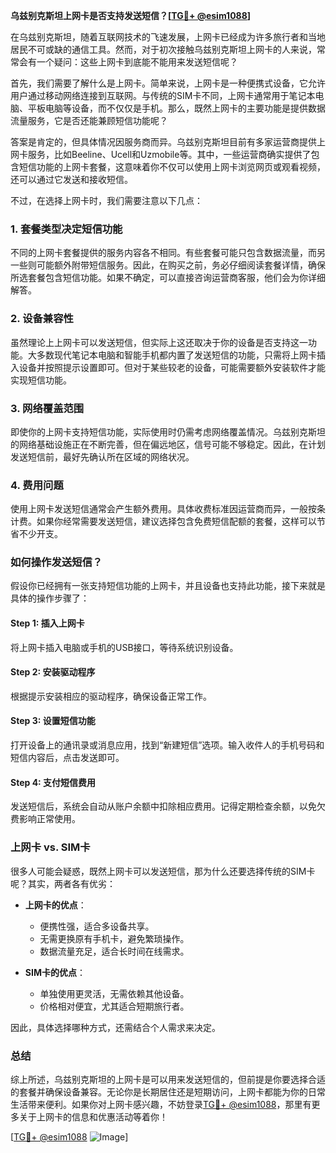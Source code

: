 **乌兹别克斯坦上网卡是否支持发送短信？[[TG💪+ @esim1088](https://t.me/s/esim1088)]**

在乌兹别克斯坦，随着互联网技术的飞速发展，上网卡已经成为许多旅行者和当地居民不可或缺的通信工具。然而，对于初次接触乌兹别克斯坦上网卡的人来说，常常会有一个疑问：这些上网卡到底能不能用来发送短信呢？

首先，我们需要了解什么是上网卡。简单来说，上网卡是一种便携式设备，它允许用户通过移动网络连接到互联网。与传统的SIM卡不同，上网卡通常用于笔记本电脑、平板电脑等设备，而不仅仅是手机。那么，既然上网卡的主要功能是提供数据流量服务，它是否还能兼顾短信功能呢？

答案是肯定的，但具体情况因服务商而异。乌兹别克斯坦目前有多家运营商提供上网卡服务，比如Beeline、Ucell和Uzmobile等。其中，一些运营商确实提供了包含短信功能的上网卡套餐，这意味着你不仅可以使用上网卡浏览网页或观看视频，还可以通过它发送和接收短信。

不过，在选择上网卡时，我们需要注意以下几点：

### **1. 套餐类型决定短信功能**
不同的上网卡套餐提供的服务内容各不相同。有些套餐可能只包含数据流量，而另一些则可能额外附带短信服务。因此，在购买之前，务必仔细阅读套餐详情，确保所选套餐包含短信功能。如果不确定，可以直接咨询运营商客服，他们会为你详细解答。

### **2. 设备兼容性**
虽然理论上上网卡可以发送短信，但实际上这还取决于你的设备是否支持这一功能。大多数现代笔记本电脑和智能手机都内置了发送短信的功能，只需将上网卡插入设备并按照提示设置即可。但对于某些较老的设备，可能需要额外安装软件才能实现短信功能。

### **3. 网络覆盖范围**
即使你的上网卡支持短信功能，实际使用时仍需考虑网络覆盖情况。乌兹别克斯坦的网络基础设施正在不断完善，但在偏远地区，信号可能不够稳定。因此，在计划发送短信前，最好先确认所在区域的网络状况。

### **4. 费用问题**
使用上网卡发送短信通常会产生额外费用。具体收费标准因运营商而异，一般按条计费。如果你经常需要发送短信，建议选择包含免费短信配额的套餐，这样可以节省不少开支。

### **如何操作发送短信？**
假设你已经拥有一张支持短信功能的上网卡，并且设备也支持此功能，接下来就是具体的操作步骤了：

#### **Step 1: 插入上网卡**
将上网卡插入电脑或手机的USB接口，等待系统识别设备。

#### **Step 2: 安装驱动程序**
根据提示安装相应的驱动程序，确保设备正常工作。

#### **Step 3: 设置短信功能**
打开设备上的通讯录或消息应用，找到“新建短信”选项。输入收件人的手机号码和短信内容后，点击发送即可。

#### **Step 4: 支付短信费用**
发送短信后，系统会自动从账户余额中扣除相应费用。记得定期检查余额，以免欠费影响正常使用。

### **上网卡 vs. SIM卡**
很多人可能会疑惑，既然上网卡可以发送短信，那为什么还要选择传统的SIM卡呢？其实，两者各有优劣：

- **上网卡的优点**：
  - 便携性强，适合多设备共享。
  - 无需更换原有手机卡，避免繁琐操作。
  - 数据流量充足，适合长时间在线需求。

- **SIM卡的优点**：
  - 单独使用更灵活，无需依赖其他设备。
  - 价格相对便宜，尤其适合短期旅行者。

因此，具体选择哪种方式，还需结合个人需求来决定。

### **总结**
综上所述，乌兹别克斯坦的上网卡是可以用来发送短信的，但前提是你要选择合适的套餐并确保设备兼容。无论你是长期居住还是短期访问，上网卡都能为你的日常生活带来便利。如果你对上网卡感兴趣，不妨登录[TG💪+ @esim1088](https://t.me/s/esim1088)，那里有更多关于上网卡的信息和优惠活动等着你！

[[TG💪+ @esim1088](https://t.me/s/esim1088) ![Image](https://i.postimg.cc/4NQfJmqS/Snipaste-2025-05-13-00-14-12.png)]